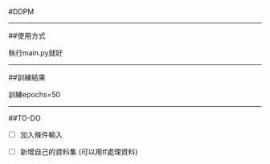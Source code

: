 #DDPM

---

##使用方式

執行main.py就好

---

##訓練結果

訓練epochs=50

---

##TO-DO

-[ ] 加入條件輸入
-[ ] 新增自己的資料集 (可以用tf處理資料)

